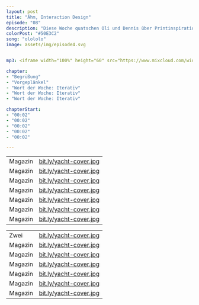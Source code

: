 ```yaml
---
layout: post
title: "Ähm, Interaction Design"
episode: "08"
description: "Diese Woche quatschen Oli und Dennis über Printinspiration aus den 50er, Brutale Portfolios und über die Fragen aller Fragen: Sollten Designer Coden?"
colorPost: "#50E3C2"
song: "olololo"
image: assets/img/episode4.svg


mp3: <iframe width="100%" height="60" src="https://www.mixcloud.com/widget/iframe/?feed=https%3A%2F%2Fwww.mixcloud.com%2Fiterativintuitiv%2Fiterativ-intuitiv-podcast-episode-4-geschichten-erz%25C3%25A4hlen-ohne-van-schneieder%2F&hide_cover=1&mini=1" frameborder="0"></iframe>

chapter: 
- "Begrüßung"
- "Vorgeplänkel" 
- "Wort der Woche: Iterativ"
- "Wort der Woche: Iterativ" 
- "Wort der Woche: Iterativ" 

chapterStart:
- "00:02"
- "00:02"
- "00:02"
- "00:02"
- "00:02"

---
```


<!-- nach 8 einträgen ein neues table erstellen, danke :) !--> 

| | |
|:-|:-|
| Magazin | [bit.ly/yacht-cover.jpg](bit.ly/yacht-cover.jpg) |
| Magazin | [bit.ly/yacht-cover.jpg](bit.ly/yacht-cover.jpg) |
| Magazin | [bit.ly/yacht-cover.jpg](bit.ly/yacht-cover.jpg) |
| Magazin | [bit.ly/yacht-cover.jpg](bit.ly/yacht-cover.jpg) |
| Magazin | [bit.ly/yacht-cover.jpg](bit.ly/yacht-cover.jpg) |
| Magazin | [bit.ly/yacht-cover.jpg](bit.ly/yacht-cover.jpg) |
| Magazin | [bit.ly/yacht-cover.jpg](bit.ly/yacht-cover.jpg) |


| | |
|:-|:-|
| Zwei | [bit.ly/yacht-cover.jpg](bit.ly/yacht-cover.jpg) |
| Magazin | [bit.ly/yacht-cover.jpg](bit.ly/yacht-cover.jpg) |
| Magazin | [bit.ly/yacht-cover.jpg](bit.ly/yacht-cover.jpg) |
| Magazin | [bit.ly/yacht-cover.jpg](bit.ly/yacht-cover.jpg) |
| Magazin | [bit.ly/yacht-cover.jpg](bit.ly/yacht-cover.jpg) |
| Magazin | [bit.ly/yacht-cover.jpg](bit.ly/yacht-cover.jpg) |
| Magazin | [bit.ly/yacht-cover.jpg](bit.ly/yacht-cover.jpg) |
